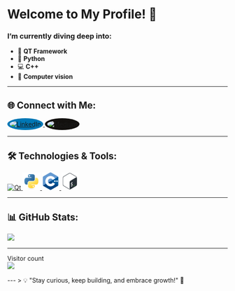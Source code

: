 # Welcome to My Profile! 👋

### I’m currently diving deep into:
- 🌟 **QT Framework**
- 🐍 **Python**
- 💻 **C++**
- 🤖 **Computer vision**

---

## 🌐 Connect with Me:
<p align="left">
  <a href="https://linkedin.com/in/mtm-x" target="_blank" rel="noreferrer">
    <img src="https://cdn.jsdelivr.net/npm/simple-icons@v3/icons/linkedin.svg" alt="LinkedIn" width="40" height="40" style="background-color:#0077B5; padding:5px; border-radius:50%;"/>
  </a> 
  <a href="https://medium.com/@mtm-x" target="_blank" rel="noreferrer">
    <img src="https://cdn.jsdelivr.net/npm/simple-icons@v3/icons/medium.svg" alt="Medium" width="40" height="40" style="background-color:#12100E; padding:5px; border-radius:50%;"/>
  </a>
</p>

---

## 🛠️ Technologies & Tools:
<p align="left"> 
  <a href="https://www.qt.io/" target="_blank" rel="noreferrer"> 
    <img src="https://upload.wikimedia.org/wikipedia/commons/0/0b/Qt_logo_2016.svg" alt="Qt" width="40" height="40"/> 
  </a> 
  <a href="https://www.python.org" target="_blank" rel="noreferrer"> 
    <img src="https://raw.githubusercontent.com/devicons/devicon/master/icons/python/python-original.svg" alt="Python" width="40" height="40"/> 
  </a>
  <a href="https://isocpp.org/" target="_blank" rel="noreferrer"> 
    <img src="https://raw.githubusercontent.com/devicons/devicon/master/icons/cplusplus/cplusplus-original.svg" alt="C++" width="40" height="40"/> 
  </a>
  <a href="https://www.gnu.org/software/bash/" target="_blank" rel="noreferrer"> 
    <img src="https://raw.githubusercontent.com/devicons/devicon/master/icons/bash/bash-original.svg" alt="Bash Script" width="40" height="40"/> 
  </a>
</p>

---

## 📊 GitHub Stats:
![](https://github-readme-stats.vercel.app/api/top-langs/?username=mtm-x&theme=dark&hide_border=false&include_all_commits=false&count_private=false&layout=compact)

---

<p> 
  Visitor count<br>
  <img src="https://profile-counter.glitch.me/mtm-x/count.svg" />
</p>
---
> 💡 "Stay curious, keep building, and embrace growth!" 🚀
